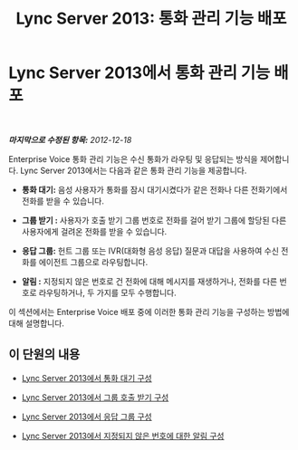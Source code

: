 ﻿---
title: 'Lync Server 2013: 통화 관리 기능 배포'
TOCTitle: 통화 관리 기능 배포
ms:assetid: 1667cfe4-76fa-4e10-91bb-b3efbedbf759
ms:mtpsurl: https://technet.microsoft.com/ko-kr/library/JJ204706(v=OCS.15)
ms:contentKeyID: 49302917
ms.date: 08/10/2015
mtps_version: v=OCS.15
ms.translationtype: HT
---

# Lync Server 2013에서 통화 관리 기능 배포

 

_**마지막으로 수정된 항목:** 2012-12-18_

Enterprise Voice 통화 관리 기능은 수신 통화가 라우팅 및 응답되는 방식을 제어합니다. Lync Server 2013에서는 다음과 같은 통화 관리 기능을 제공합니다.

  - **통화 대기:** 음성 사용자가 통화를 잠시 대기시켰다가 같은 전화나 다른 전화기에서 전화를 받을 수 있습니다.

  - **그룹 받기 :** 사용자가 호출 받기 그룹 번호로 전화를 걸어 받기 그룹에 할당된 다른 사용자에게 걸려온 전화를 받을 수 있습니다.

  - **응답 그룹:** 헌트 그룹 또는 IVR(대화형 음성 응답) 질문과 대답을 사용하여 수신 전화를 에이전트 그룹으로 라우팅합니다.

  - **알림 :** 지정되지 않은 번호로 건 전화에 대해 메시지를 재생하거나, 전화를 다른 번호로 라우팅하거나, 두 가지를 모두 수행합니다.

이 섹션에서는 Enterprise Voice 배포 중에 이러한 통화 관리 기능을 구성하는 방법에 대해 설명합니다.

## 이 단원의 내용

  - [Lync Server 2013에서 통화 대기 구성](lync-server-2013-configuring-call-park.md)

  - [Lync Server 2013에서 그룹 호출 받기 구성](lync-server-2013-configuring-group-call-pickup.md)

  - [Lync Server 2013에서 응답 그룹 구성](lync-server-2013-configuring-response-group.md)

  - [Lync Server 2013에서 지정되지 않은 번호에 대한 알림 구성](lync-server-2013-configuring-announcements-for-unassigned-numbers.md)

